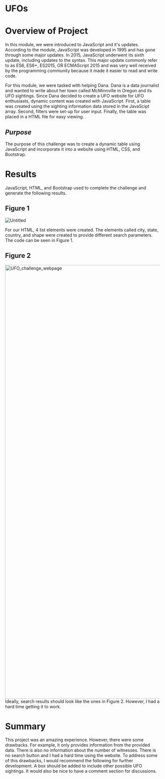 # UFOs

# Overview of Project

In this module, we were introduced to JavaScript and it's updates.  According to the module, JavaScript was developed in 1995 and has gone through some major updates.  In 2015, JavaScript underwent its sixth update, including updates to the syntax.  This major update commonly refer to as ES6, ES6+, ES2015, OR ECMAScript 2015 and was very well received by the programming community because it made it easier to read and write code. 

For this module, we were tasked with helping Dana.  Dana is a data journalist and wanted to write about her town called McMinnville in Oregon and its UFO sightings.  Since Dana decided to create a UFO website for UFO enthusiasts, dynamic content was created with JavaScript.  First, a table was created using the sighting information data stored in the JavaScipt array. Second, filters were set-up for user input. Finally, the table was placed in a HTML file for easy viewing. 

## *Purpose*
The purpose of this challenge was to create a dynamic table using JavaScript and incorporate it into a website using HTML, CSS, and Bootstrap. 

# Results
JavaScript, HTML, and Bootstrap used to complete the challenge and generate the following results. 

## Figure 1
![Untitled](https://user-images.githubusercontent.com/115508896/219261323-f6bdb7af-6af5-435d-924f-57e1638fe736.png)

For our HTML, 4 list elements were created.  The elements called city, state, country, and shape were created to provide different search parameters.  The code can be seen in Figure 1. 

## Figure 2

<img width="1414" alt="UFO_challenge_webpage" src="https://user-images.githubusercontent.com/115508896/219261342-7d0eb7dd-ce35-4539-8dc6-2a0133508fe3.png">
Ideally, search results should look like the ones in Figure 2.  However, I had a hard time getting it to work. 

# Summary
This project was an amazing experience.  However, there were some drawbacks.  For example, it only provides information from the provided data. There is also no information about the number of witnesses.  There is no search button and I had a hard time using the website.  To address some of this drawbacks, I would recommend the following for further development.  A box should be added to include other possible UFO sightings. It would also be nice to have a comment section for discussions.  
